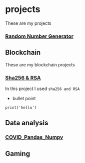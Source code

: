 # projects

These are my projects

### [Random Number Generator](https://github.com/Mohammadbk93/projects/blob/main/Project%20SHA256%20%26%20RSA-Copy1.ipynb)


## Blockchain
These are my blockchain projects

### [Sha256 & RSA](https://github.com/Mohammadbk93/projects/blob/main/Project%20SHA256%20%26%20RSA-Copy1.ipynb)
In this project I used `sha256 and RSA`

* bullet point

```
print('hello')
```


## Data analysis
### [COVID_Pandas_Numpy](https://github.com/Mohammadbk93/projects/blob/main/COVID%20Pandas%2C%20Numpy.ipynb)

## Gaming

